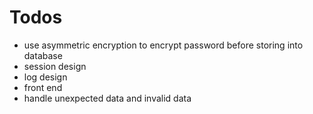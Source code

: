 # Todos

* use asymmetric encryption to encrypt password before storing into database
* session design
* log design
* front end
* handle unexpected data and invalid data